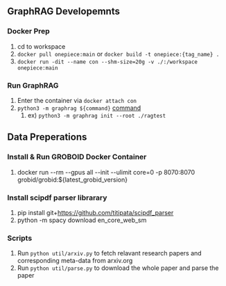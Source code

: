 ## GraphRAG Developemnts

### Docker Prep
1. cd to workspace
2. `docker pull onepiece:main` or `docker build -t onepiece:{tag_name} .`
3. `docker run -dit --name con --shm-size=20g -v ./:/workspace onepiece:main`

### Run GraphRAG
1. Enter the container via `docker attach con`
2. `python3 -m graphrag ${command}` [command](https://microsoft.github.io/graphrag/get_started/)
   1. ex) `python3 -m graphrag init --root ./ragtest`


## Data Preperations

### Install & Run GROBOID Docker Container
1. docker run --rm --gpus all --init --ulimit core=0 -p 8070:8070 grobid/grobid:${latest_grobid_version}

### Install scipdf parser librarary
1. pip install git+https://github.com/titipata/scipdf_parser
2. python -m spacy download en_core_web_sm

### Scripts
1. Run `python util/arxiv.py` to fetch relavant research papers and corresponding meta-data from arxiv.org
2. Run `python util/parse.py` to download the whole paper and parse the paper

